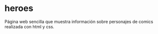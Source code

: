 # heroes
Página web sencilla que muestra información sobre personajes de comics realizada con html y css.
